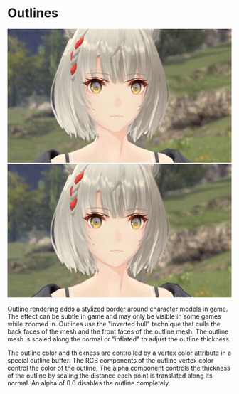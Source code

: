# Outlines
<div class="image-compare">
  <img src="images/outline/mio_no_outlines.jpg" alt="Mio without outlines"/>
  <img src="images/outline/mio_outlines.jpg" alt="Mio with outlines"/>
</div>

Outline rendering adds a stylized border around character models in game. The effect can be subtle in game and may only be visible in some games while zoomed in. Outlines use the "inverted hull" technique that culls the back faces of the mesh and the front faces of the outline mesh. The outline mesh is scaled along the normal or "inflated" to adjust the outline thickness.

The outline color and thickness are controlled by a vertex color attribute in a special outline buffer. The RGB components of the outline vertex color control the color of the outline. The alpha component controls the thickness of the outline by scaling the distance each point is translated along its normal. An alpha of 0.0 disables the outline completely.